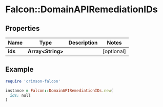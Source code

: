 # Falcon::DomainAPIRemediationIDs

## Properties

| Name | Type | Description | Notes |
| ---- | ---- | ----------- | ----- |
| **ids** | **Array&lt;String&gt;** |  | [optional] |

## Example

```ruby
require 'crimson-falcon'

instance = Falcon::DomainAPIRemediationIDs.new(
  ids: null
)
```

